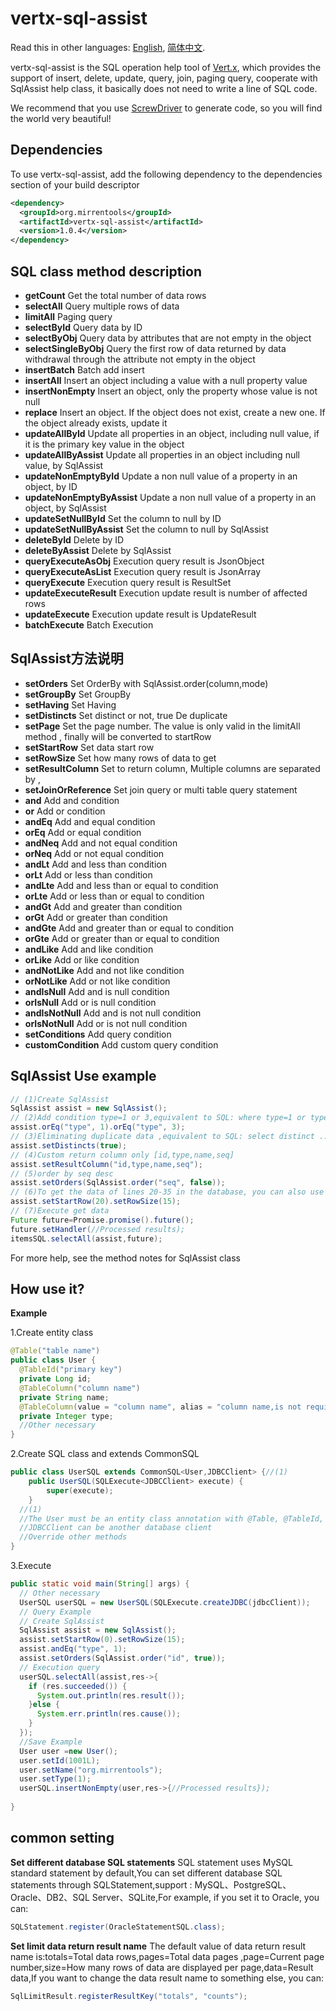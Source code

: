 # vertx-sql-assist
Read this in other languages: [English](./README.md), [简体中文](./README.zh.md).

vertx-sql-assist is the SQL operation help tool of [Vert.x](https://vertx.io/), which provides the support of insert, delete, update, query, join, paging query, cooperate with SqlAssist help class, it basically does not need to write a line of SQL code.

We recommend that you use [ScrewDriver](https://github.com/MirrenTools/screw-driver) to generate code, so you will find the world very beautiful!
## Dependencies
To use vertx-sql-assist, add the following dependency to the dependencies section of your build descriptor

``` XML
<dependency>
  <groupId>org.mirrentools</groupId>
  <artifactId>vertx-sql-assist</artifactId>
  <version>1.0.4</version>
</dependency>
```
## SQL class method description
* **getCount** Get the total number of data rows
* **selectAll** Query multiple rows of data
* **limitAll** Paging query
* **selectById** Query data by ID
* **selectByObj** Query data by attributes that are not empty in the object
* **selectSingleByObj** Query the first row of data returned by data withdrawal through the attribute not empty in the object
* **insertBatch** Batch add insert
* **insertAll** Insert an object including a value with a null property value
* **insertNonEmpty** Insert an object, only the property whose value is not null
* **replace** Insert an object. If the object does not exist, create a new one. If the object already exists, update it
* **updateAllById** Update all properties in an object, including null value, if it is the primary key value in the object
* **updateAllByAssist** Update all properties in an object including null value, by SqlAssist
* **updateNonEmptyById** Update a non null value of a property in an object, by ID
* **updateNonEmptyByAssist** Update a non null value of a property in an object, by SqlAssist
* **updateSetNullById** Set the column to null by ID
* **updateSetNullByAssist** Set the column to null by SqlAssist
* **deleteById** Delete by ID
* **deleteByAssist** Delete by SqlAssist
* **queryExecuteAsObj** Execution query result is JsonObject
* **queryExecuteAsList** Execution query result is JsonArray
* **queryExecute** Execution query result is ResultSet
* **updateExecuteResult** Execution update result is number of affected rows
* **updateExecute** Execution update result is UpdateResult
* **batchExecute** Batch Execution

## SqlAssist方法说明
* **setOrders** Set OrderBy with SqlAssist.order(column,mode)
* **setGroupBy** Set GroupBy
* **setHaving** Set Having
* **setDistincts** Set distinct or not, true De duplicate
* **setPage** Set the page number. The value is only valid in the limitAll method , finally will be converted to startRow
* **setStartRow** Set data start row
* **setRowSize** Set how many rows of data to get
* **setResultColumn** Set to return column, Multiple columns are separated by ,
* **setJoinOrReference** Set join query or multi table query statement
* **and** Add and condition
* **or** Add or condition
* **andEq** Add and equal condition
* **orEq** Add or equal condition
* **andNeq** Add and not equal condition
* **orNeq** Add or not equal condition
* **andLt** Add and less than condition
* **orLt** Add or less than condition
* **andLte** Add and less than or equal to condition
* **orLte** Add or less than or equal to condition
* **andGt** Add and greater than condition
* **orGt** Add or greater than condition
* **andGte** Add and greater than or equal to condition
* **orGte** Add or greater than or equal to condition
* **andLike** Add and like condition
* **orLike** Add or like condition
* **andNotLike** Add and not like condition
* **orNotLike** Add or not like condition
* **andIsNull** Add and is null condition
* **orIsNull** Add or is null condition
* **andIsNotNull** Add and is not null condition
* **orIsNotNull** Add or is not null condition
* **setConditions** Add query condition
* **customCondition** Add custom query condition

## SqlAssist Use example
``` java
// (1)Create SqlAssist
SqlAssist assist = new SqlAssist();
// (2)Add condition type=1 or 3,equivalent to SQL: where type=1 or type=3
assist.orEq("type", 1).orEq("type", 3);
// (3)Eliminating duplicate data ,equivalent to SQL: select distinct ...
assist.setDistincts(true);
// (4)Custom return column only [id,type,name,seq]
assist.setResultColumn("id,type,name,seq");
// (5)order by seq desc
assist.setOrders(SqlAssist.order("seq", false));
// (6)To get the data of lines 20-35 in the database, you can also use setpage (page number) to get the data by page,equivalent to SQL: limit 20,15
assist.setStartRow(20).setRowSize(15);
// (7)Execute get data
Future future=Promise.promise().future();
future.setHandler(//Processed results);
itemsSQL.selectAll(assist,future);
```
For more help, see the method notes for SqlAssist class


## How use it?

**Example**

1.Create entity class

``` java
@Table("table name")
public class User {
  @TableId("primary key")
  private Long id;
  @TableColumn("column name")
  private String name;
  @TableColumn(value = "column name", alias = "column name,is not required")
  private Integer type;
  //Other necessary
}  
```
2.Create SQL class and  extends CommonSQL

``` java
public class UserSQL extends CommonSQL<User,JDBCClient> {//(1)
	public UserSQL(SQLExecute<JDBCClient> execute) {
		super(execute);
	}
  //(1)
  //The User must be an entity class annotation with @Table, @TableId, @TableColumn
  //JDBCClient can be another database client
  //Override other methods
}  
```
3.Execute

``` java
public static void main(String[] args) {
  // Other necessary
  UserSQL userSQL = new UserSQL(SQLExecute.createJDBC(jdbcClient));
  // Query Example
  // Create SqlAssist
  SqlAssist assist = new SqlAssist();
  assist.setStartRow(0).setRowSize(15);
  assist.andEq("type", 1);
  assist.setOrders(SqlAssist.order("id", true));
  // Execution query
  userSQL.selectAll(assist,res->{
    if (res.succeeded()) {
      System.out.println(res.result());
    }else {
      System.err.println(res.cause());
    }
  });
  //Save Example
  User user =new User();
  user.setId(1001L);
  user.setName("org.mirrentools");
  user.setType(1);
  userSQL.insertNonEmpty(user,res->{//Processed results});
  
}
```
## common setting
**Set different database SQL statements** SQL statement uses MySQL standard statement by default,You can set different database SQL statements through SQLStatement,support : MySQL、PostgreSQL、Oracle、DB2、SQL Server、SQLite,For example, if you set it to Oracle, you can:
``` java
SQLStatement.register(OracleStatementSQL.class);
```
**Set limit data return result name** The default value of data return result name is:totals=Total data rows,pages=Total data pages ,page=Current page number,size=How many rows of data are displayed per page,data=Result data,If you want to change the data result name to something else, you can:
``` java
SqlLimitResult.registerResultKey("totals", "counts");
```
